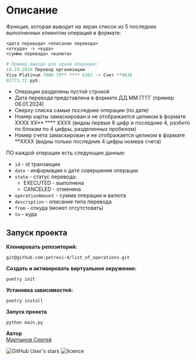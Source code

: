 # Описание
Функция, которая выводит на экран список из 5 последних выполненных клиентом операций в формате:

```
<дата перевода> <описание перевода>
<откуда> -> <куда>
<сумма перевода> <валюта>
```
```python
# Пример вывода для одной операции:
14.10.2018 Перевод организации
Visa Platinum 7000 79** **** 6361 -> Счет **9638
82771.72 руб.
```

- Операции разделены пустой строкой
- Дата перевода представлена в формате ДД.ММ.ГГГГ (пример 06.01.2024)
- Сверху списка самые последние операции (по дате)
- Номер карты замаскирован и не отображается целиком в формате  XXXX XX** **** XXXX (видны первые 6 цифр и последние 4, разбито по блокам по 4 цифры, разделенных пробелом)
- Номер счета замаскирован и не отображается целиком в формате  **XXXX 
(видны только последние 4 цифры номера счета)

ПО каждой операции есть следующие данные:

* `id` - id транзакции
* `date` - информация о дате совершения операции
* `state` - статус перевода:
	* EXECUTED - выполнена
	* CANCELED - отменена
* `operationAmount` - сумма операции и валюта
* `description` - описание типа перевода
* `from` - откуда (может отсутстовать)
* `to` - куда

## Запуск проекта
**Клонировать репозиторий:**

```
git@github.com:petrovi-4/list_of_operations.git
```

**Создать и активировать виртуальное окружение:**

```
poetry init
```

**Установка зависимостей:**

```
poetry install
```
**Запуск проекта**

```
python main.py
```

**Автор**  
[Мартынов Сергей](https://github.com/petrovi-4)

![GitHub User's stars](https://img.shields.io/github/stars/petrovi-4?label=Stars&style=social)
![licence](https://img.shields.io/badge/licence-GPL--3.0-green)
